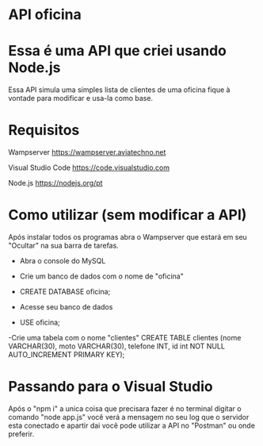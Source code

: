 # API oficina
# Essa é uma API que criei usando Node.js

Essa API simula uma simples lista de clientes de uma oficina
fique à vontade para modificar e usa-la como base.


# Requisitos 

Wampserver
https://wampserver.aviatechno.net

Visual Studio Code
https://code.visualstudio.com

Node.js
https://nodejs.org/pt


# Como utilizar (sem modificar a API)

Após instalar todos os programas abra o Wampserver que estará em seu "Ocultar" na sua barra de tarefas.
- Abra o console do MySQL

- Crie um banco de dados com o nome de "oficina"
- CREATE DATABASE oficina;

- Acesse seu banco de dados
-  USE oficina;

-Crie uma tabela com o nome "clientes"
CREATE TABLE clientes (nome VARCHAR(30), moto VARCHAR(30), telefone INT, id int NOT NULL AUTO_INCREMENT PRIMARY KEY);


# Passando para o Visual Studio

Após o "npm i" a unica coisa que precisara fazer é no terminal digitar o comando "node app.js"
você verá a mensagem no seu log que o servidor esta conectado e apartir dai você pode utilizar a API no "Postman" ou onde preferir.

